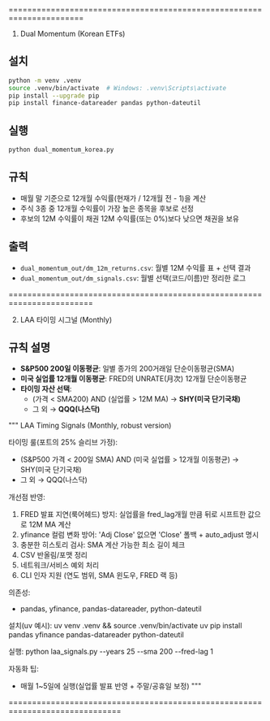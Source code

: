 ======================================================================
1. Dual Momentum (Korean ETFs)

## 설치
```bash
python -m venv .venv
source .venv/bin/activate  # Windows: .venv\Scripts\activate
pip install --upgrade pip
pip install finance-datareader pandas python-dateutil
```

## 실행
```bash
python dual_momentum_korea.py
```

## 규칙
- 매월 말 기준으로 12개월 수익률(현재가 / 12개월 전 - 1)을 계산
- 주식 3종 중 12개월 수익률이 가장 높은 종목을 후보로 선정
- 후보의 12M 수익률이 채권 12M 수익률(또는 0%)보다 낮으면 채권을 보유

## 출력
- `dual_momentum_out/dm_12m_returns.csv`: 월별 12M 수익률 표 + 선택 결과
- `dual_momentum_out/dm_signals.csv`: 월별 선택(코드/이름)만 정리한 로그

========================================================================


2. LAA 타이밍 시그널 (Monthly)

## 규칙 설명
- **S&P500 200일 이동평균**: 일별 종가의 200거래일 단순이동평균(SMA)
- **미국 실업률 12개월 이동평균**: FRED의 UNRATE(月次) 12개월 단순이동평균
- **타이밍 자산 선택**:
  - (가격 < SMA200) AND (실업률 > 12M MA) → **SHY(미국 단기국채)**
  - 그 외 → **QQQ(나스닥)**

"""
LAA Timing Signals (Monthly, robust version)

타이밍 룰(포트의 25% 슬리브 가정):
  - (S&P500 가격 < 200일 SMA) AND (미국 실업률 > 12개월 이동평균) → SHY(미국 단기국채)
  - 그 외 → QQQ(나스닥)

개선점 반영:
  1) FRED 발표 지연(룩어헤드) 방지: 실업률을 fred_lag개월 만큼 뒤로 시프트한 값으로 12M MA 계산
  2) yfinance 컬럼 변화 방어: 'Adj Close' 없으면 'Close' 폴백 + auto_adjust 명시
  3) 충분한 히스토리 검사: SMA 계산 가능한 최소 길이 체크
  4) CSV 반올림/포맷 정리
  5) 네트워크/서비스 예외 처리
  6) CLI 인자 지원 (연도 범위, SMA 윈도우, FRED 랙 등)

의존성:
  - pandas, yfinance, pandas-datareader, python-dateutil

설치(uv 예시):
  uv venv .venv && source .venv/bin/activate
  uv pip install pandas yfinance pandas-datareader python-dateutil

실행:
  python laa_signals.py --years 25 --sma 200 --fred-lag 1

자동화 팁:
  - 매월 1~5일에 실행(실업률 발표 반영 + 주말/공휴일 보정)
"""

==============================================================================
